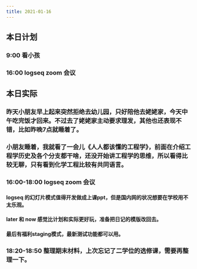 ```yaml
---
title: 2021-01-16
---
```


## 本日计划
### 9:00 看小孩
### 16:00 logseq zoom 会议
## 本日实际
### 昨天小朋友早上起来突然拒绝去幼儿园，只好陪他去姥姥家，今天中午吃完饭才回来。不过去了姥姥家主动要求理发，其他也还表现不错，比如昨晚7点就睡着了。
### 小朋友睡着，我就看了一会儿《人人都该懂的工程学》，前面在介绍工程学历史及各个分支都干啥，还没开始讲工程学的思维，所以看得比较无聊，只有看到化学工程比较有共同语言。
### 16:00-18:00 logseq zoom 会议
#### logseq 的幻灯片模式值得开发做成上课ppt，但是国内网的状况想要在学校用不太乐观。
#### later 和 now 感觉比计划和实际更好玩，准备把日记的模版改回去。
#### 最后有福利staging模式，最新测试功能都可以用。
### 18:20-18:50 整理期末材料，上次忘记了二学位的选修课，需要再整理一下。

